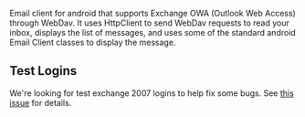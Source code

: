 Email client for android that supports Exchange OWA (Outlook Web Access) through WebDav.  It uses HttpClient to send WebDav requests to read your inbox, displays the list of messages, and uses some of the standard android Email Client classes to display the message.

## Test Logins ##
We're looking for test exchange 2007 logins to help fix some bugs.  See <a href='http://code.google.com/p/exchangeit/issues/detail?id=29'>this issue</a> for details.